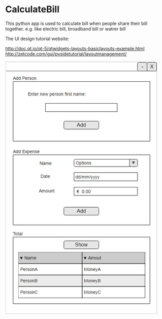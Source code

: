 # CalculateBill
This python app is used to calculate bill when people share their bill together.
e.g. like electric bill, broadband bill or watrer bill

The UI design tutorial website:

http://doc.qt.io/qt-5/qtwidgets-layouts-basiclayouts-example.html
http://zetcode.com/gui/pysidetutorial/layoutmanagement/


![Alt text](/python_app.JPG?raw=true "UI")
